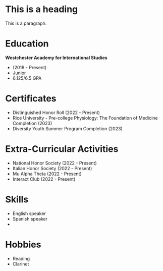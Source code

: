 <!DOCTYPE html>
<html>
<head>



</head>
  <body>
    <h1>This is a heading</h1>
    <p>This is a paragraph.</p>

</body>
</html>

# Education
**Westchester Academy for International Studies**
- (2018 - Present)
- Junior
- 6.125/6.5 GPA

# Certificates
- Distinguished Honor Roll (2022 - Present)
- Rice University - Pre-college Physiology: The Foundation of Medicine Completion (2023)
- Diversity Youth Summer Program Completion (2023)

# Extra-Curricular Activities
- National Honor Society (2022 - Present)
- Italian Honor Society (2022 - Present)
- Mu Alpha Theta (2022 - Present)
- Interact Club (2022 - Present)

# Skills
- English speaker
- Spanish speaker
- 
# Hobbies
- Reading
- Clarinet
